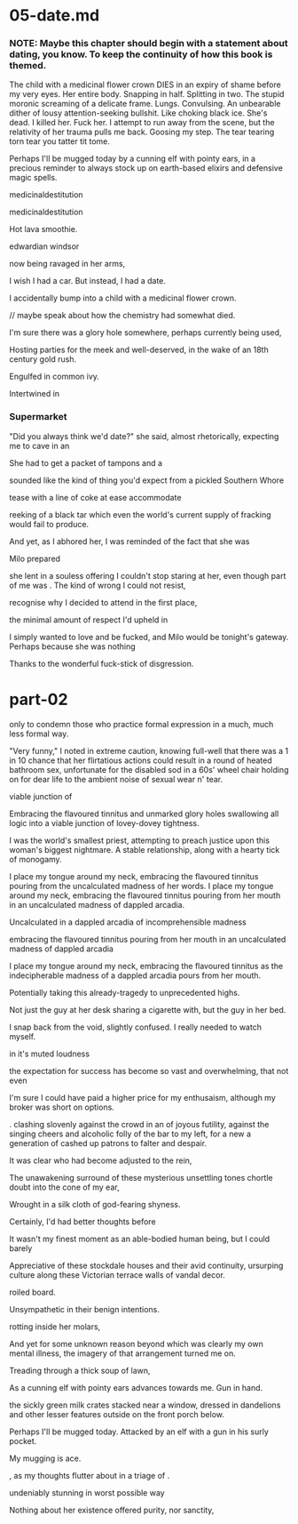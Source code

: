 # 05-date.md

### NOTE: Maybe this chapter should begin with a statement about dating, you know. To keep the continuity of how this book is themed.

The child with a medicinal flower crown DIES in an expiry of shame before my very eyes. Her entire body. Snapping in half. Splitting in two. The stupid moronic screaming of a delicate frame. Lungs. Convulsing. An unbearable dither of lousy attention-seeking bullshit. Like choking black ice. She's dead. I killed her. Fuck her. I attempt to run away from the scene, but the relativity of her trauma pulls me back. Goosing my step. The tear tearing torn tear you tatter tit tome.

Perhaps I'll be mugged today by a cunning elf with pointy ears, in a precious reminder to always stock up on earth-based elixirs and defensive magic spells.

medicinaldestitution

medicinaldestitution


 Hot lava smoothie.

edwardian
windsor

now being ravaged in her arms,

I wish I had a car. But instead, I had a date.

I accidentally bump into a child with a medicinal flower crown.

// maybe speak about how the chemistry had somewhat died.

I'm sure there was a glory hole somewhere, perhaps currently being used,

Hosting parties for the meek and well-deserved, in the wake of an 18th century gold rush.


Engulfed in common ivy.

Intertwined in

### Supermarket

"Did you always think we'd date?" she said, almost rhetorically, expecting me to cave in an

She had to get a packet of tampons and a

sounded like the kind of thing you'd expect from a pickled Southern Whore

tease with a line of coke at ease
accommodate

 reeking of a black tar which even the world's current supply of fracking would fail to produce.

 And yet, as I abhored her, I was reminded of the fact that she was

 Milo prepared

she lent in a souless offering
I couldn't stop staring at her, even though part of me was . The kind of wrong I could not resist,

recognise why I decided to attend in the first place,

the minimal amount of respect I'd upheld in

I simply wanted to love and be fucked, and Milo would be tonight's gateway. Perhaps because she was nothing

 Thanks to the wonderful fuck-stick of disgression.


# part-02

only to condemn those who practice formal expression in a much, much less formal way.

"Very funny," I noted in extreme caution, knowing full-well that there was a 1 in 10 chance that her flirtatious actions could result in a round of heated bathroom sex, unfortunate for the disabled sod in a 60s' wheel chair holding on for dear life to the ambient noise of sexual wear n' tear.


 viable junction of



 Embracing the flavoured tinnitus and unmarked glory holes swallowing all logic into a viable junction of lovey-dovey tightness.


I was the world's smallest priest, attempting to preach justice upon this woman's biggest nightmare. A stable relationship, along with a hearty tick of monogamy.

I place my tongue around my neck, embracing the flavoured tinnitus pouring from the uncalculated madness of her words.
I place my tongue around my neck, embracing the flavoured tinnitus pouring from her mouth in an uncalculated madness of dappled arcadia.



Uncalculated in a dappled arcadia of incomprehensible madness

embracing the flavoured tinnitus pouring from her mouth in an uncalculated madness of dappled arcadia

I place my tongue around my neck, embracing the flavoured tinnitus as the indecipherable madness of a dappled arcadia pours from her mouth.

Potentially taking this already-tragedy to unprecedented highs.

Not just the guy at her desk sharing a cigarette with, but the guy in her bed.


I snap back from the void, slightly confused. I really needed to watch myself.

in it's muted loudness

the expectation for success has become so vast and overwhelming, that not even

I'm sure I could have paid a higher price for my enthusaism, although my broker was short on options.





.
clashing slovenly against the crowd in an  of joyous futility, against the singing cheers and alcoholic folly of the bar to my left, for a new a generation of cashed up patrons to falter and despair.





 It was clear who had become adjusted to the rein,


 The unawakening surround of these mysterious unsettling tones chortle doubt into the cone of my ear,

 Wrought in a silk cloth of god-fearing shyness.

 Certainly, I'd had better thoughts before

 It wasn't my finest moment as an able-bodied human being, but I could barely

 Appreciative of these stockdale houses and their avid continuity, ursurping culture along these Victorian terrace walls of vandal decor.

roiled board.


Unsympathetic in their benign intentions.

rotting inside her molars,

And yet for some unknown reason beyond which was clearly my own mental illness, the imagery of that arrangement turned me on.

Treading through a thick soup of lawn,

As a cunning elf with pointy ears advances towards me. Gun in hand.

the sickly green milk crates stacked near a window, dressed in dandelions and other lesser features outside on the front porch below.

Perhaps I'll be mugged today. Attacked by an elf with a gun in his surly pocket.

My mugging is ace.

, as my thoughts flutter about in a triage of .

undeniably stunning in worst possible way

Nothing about her existence offered purity, nor sanctity,

